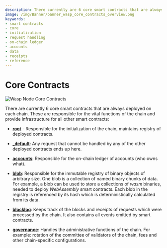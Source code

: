 ```yaml
---
description: There currently are 6 core smart contracts that are always deployed on each  chain, root, _default, accounts, blob, blocklog, and governance.
image: /img/Banner/banner_wasp_core_contracts_overview.png
keywords:
- smart contracts
- core
- initialization
- request handling
- on-chain ledger
- accounts
- data
- receipts
- reference
--- 
```

# Core Contracts

![Wasp Node Core Contracts](/img/Banner/banner_wasp_core_contracts_overview.png)

There are currently 6 core smart contracts that are always deployed on each
chain. These are responsible for the vital functions of the chain and
provide infrastructure for all other smart contracts:

- [__root__](root.md) - Responsible for the initialization of the chain, maintains registry of deployed contracts.

- [___default__](default.md): Any request that cannot be handled by any of the
  other deployed contracts ends up here.

- [__accounts__](accounts.md): Responsible for the on-chain ledger of accounts (who owns what).

- [__blob__](blob.md): Responsible for the immutable registry of binary objects of arbitrary size. One blob is a collection of named binary chunks of data. For
  example, a blob can be used to store a collections of _wasm_ binaries, needed
  to deploy _WebAssembly_ smart contracts. Each blob in the registry is 
  referenced by its hash which is deterministically calculated from its data.

- [__blocklog__](blocklog.md): Keeps track of the blocks and receipts of requests which were processed by the chain. It also contains all events emitted by smart contracts.

- [__governance__](governance.md): Handles the administrative functions of the chain. For example: rotation of the committee of validators of the chain, fees and other chain-specific configurations.
